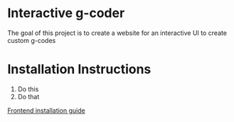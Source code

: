 # Interactive g-coder
The goal of this project is to create a website for an interactive UI to create custom g-codes

# Installation Instructions
1. Do this
2. Do that

[Frontend installation guide](/frontend/3d_project/README.md)
